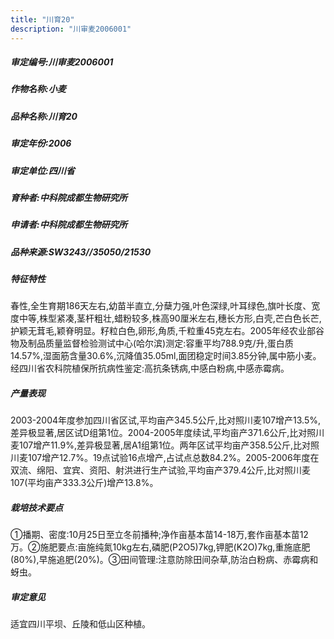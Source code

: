 ```yaml
---
title: "川育20"
description: "川审麦2006001"
---
```

##### 审定编号:川审麦2006001

##### 作物名称:小麦

##### 品种名称:川育20

##### 审定年份:2006

##### 审定单位:四川省

##### 育种者:中科院成都生物研究所

##### 申请者:中科院成都生物研究所

##### 品种来源:SW3243//35050/21530

##### 特征特性
春性,全生育期186天左右,幼苗半直立,分蘖力强,叶色深绿,叶耳绿色,旗叶长度、宽度中等,株型紧凑,茎杆粗壮,蜡粉较多,株高90厘米左右,穗长方形,白壳,芒白色长芒,护颖无茸毛,颖脊明显。籽粒白色,卵形,角质,千粒重45克左右。2005年经农业部谷物及制品质量监督检验测试中心(哈尔滨)测定:容重平均788.9克/升,蛋白质14.57%,湿面筋含量30.6%,沉降值35.05ml,面团稳定时间3.85分钟,属中筋小麦。经四川省农科院植保所抗病性鉴定:高抗条锈病,中感白粉病,中感赤霉病。

##### 产量表现
2003-2004年度参加四川省区试,平均亩产345.5公斤,比对照川麦107增产13.5%,差异极显著,居区试D组第1位。2004-2005年度续试,平均亩产371.6公斤,比对照川麦107增产11.9%,差异极显著,居A1组第1位。两年区试平均亩产358.5公斤,比对照川麦107增产12.7%。19点试验16点增产,占试点总数84.2%。2005-2006年度在双流、绵阳、宜宾、资阳、射洪进行生产试验,平均亩产379.4公斤,比对照川麦107(平均亩产333.3公斤)增产13.8%。

##### 栽培技术要点
①播期、密度:10月25日至立冬前播种;净作亩基本苗14-18万,套作亩基本苗12万。②施肥要点:亩施纯氮10kg左右,磷肥(P2O5)7kg,钾肥(K2O)7kg,重施底肥(80%),早施追肥(20%)。③田间管理:注意防除田间杂草,防治白粉病、赤霉病和蚜虫。

##### 审定意见
适宜四川平坝、丘陵和低山区种植。
